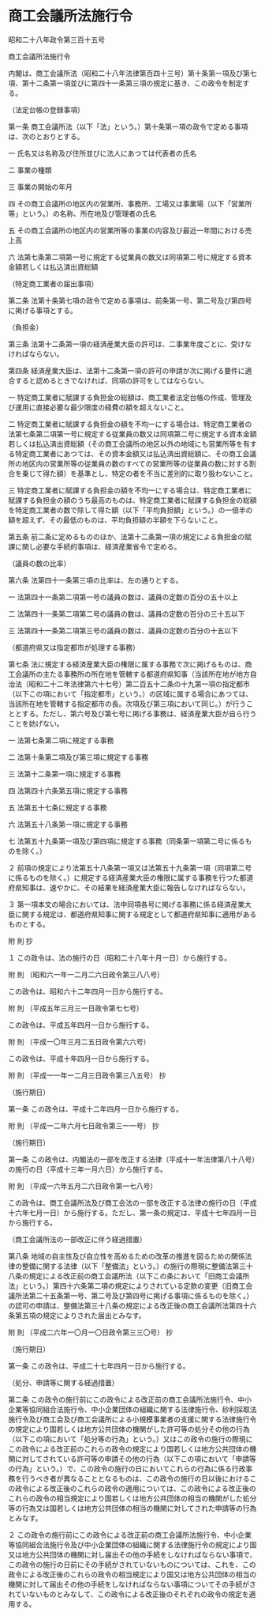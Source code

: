 # 商工会議所法施行令

昭和二十八年政令第三百十五号

商工会議所法施行令

内閣は、商工会議所法（昭和二十八年法律第百四十三号）第十条第一項及び第七項、第十二条第一項並びに第四十一条第三項の規定に基き、この政令を制定する。

（法定台帳の登録事項）

第一条 商工会議所法（以下「法」という。）第十条第一項の政令で定める事項は、次のとおりとする。

一 氏名又は名称及び住所並びに法人にあつては代表者の氏名

二 事業の種類

三 事業の開始の年月

四 その商工会議所の地区内の営業所、事務所、工場又は事業場（以下「営業所等」という。）の名称、所在地及び管理者の氏名

五 その商工会議所の地区内の営業所等の事業の内容及び最近一年間における売上高

六 法第七条第二項第一号に規定する従業員の数又は同項第二号に規定する資本金額若しくは払込済出資総額

（特定商工業者の届出事項）

第二条 法第十条第七項の政令で定める事項は、前条第一号、第二号及び第四号に掲げる事項とする。

（負担金）

第三条 法第十二条第一項の経済産業大臣の許可は、二事業年度ごとに、受けなければならない。

第四条 経済産業大臣は、法第十二条第一項の許可の申請が次に掲げる要件に適合すると認めるときでなければ、同項の許可をしてはならない。

一 特定商工業者に賦課する負担金の総額は、商工業者法定台帳の作成、管理及び運用に直接必要な最少限度の経費の額を超えないこと。

二 特定商工業者に賦課する負担金の額を不均一にする場合は、特定商工業者の法第七条第二項第一号に規定する従業員の数又は同項第二号に規定する資本金額若しくは払込済出資総額（その商工会議所の地区以外の地域にも営業所等を有する特定商工業者にあつては、その資本金額又は払込済出資総額に、その商工会議所の地区内の営業所等の従業員の数のすべての営業所等の従業員の数に対する割合を乗じて得た額）を基準とし、特定の者を不当に差別的に取り扱わないこと。

三 特定商工業者に賦課する負担金の額を不均一にする場合は、特定商工業者に賦課する負担金の額のうち最高のものは、特定商工業者に賦課する負担金の総額を特定商工業者の数で除して得た額（以下「平均負担額」という。）の一倍半の額を超えず、その最低のものは、平均負担額の半額を下らないこと。

第五条 前二条に定めるもののほか、法第十二条第一項の規定による負担金の賦課に関し必要な手続的事項は、経済産業省令で定める。

（議員の数の比率）

第六条 法第四十一条第三項の比率は、左の通りとする。

一 法第四十一条第二項第一号の議員の数は、議員の定数の百分の五十以上

二 法第四十一条第二項第二号の議員の数は、議員の定数の百分の三十五以下

三 法第四十一条第二項第三号の議員の数は、議員の定数の百分の十五以下

（都道府県又は指定都市が処理する事務）

第七条 法に規定する経済産業大臣の権限に属する事務で次に掲げるものは、商工会議所の主たる事務所の所在地を管轄する都道府県知事（当該所在地が地方自治法（昭和二十二年法律第六十七号）第二百五十二条の十九第一項の指定都市（以下この項において「指定都市」という。）の区域に属する場合にあつては、当該所在地を管轄する指定都市の長。次項及び第三項において同じ。）が行うこととする。ただし、第六号及び第七号に掲げる事務は、経済産業大臣が自ら行うことを妨げない。

一 法第七条第二項に規定する事務

二 法第十条第二項及び第三項に規定する事務

三 法第十二条第一項に規定する事務

四 法第四十六条第五項に規定する事務

五 法第五十七条に規定する事務

六 法第五十八条第一項に規定する事務

七 法第五十九条第一項及び第四項に規定する事務（同条第一項第二号に係るものを除く。）

２ 前項の規定により法第五十八条第一項又は法第五十九条第一項（同項第二号に係るものを除く。）に規定する経済産業大臣の権限に属する事務を行つた都道府県知事は、速やかに、その結果を経済産業大臣に報告しなければならない。

３ 第一項本文の場合においては、法中同項各号に掲げる事務に係る経済産業大臣に関する規定は、都道府県知事に関する規定として都道府県知事に適用があるものとする。

附 則 抄

１ この政令は、法の施行の日（昭和二十八年十月一日）から施行する。

附 則 （昭和六一年一二月二六日政令第三八八号）

この政令は、昭和六十二年四月一日から施行する。

附 則 （平成五年三月三一日政令第七七号）

この政令は、平成五年四月一日から施行する。

附 則 （平成一〇年三月二五日政令第六六号）

この政令は、平成十年四月一日から施行する。

附 則 （平成一一年一二月三日政令第三八五号） 抄

（施行期日）

第一条 この政令は、平成十二年四月一日から施行する。

附 則 （平成一二年六月七日政令第三一一号） 抄

（施行期日）

第一条 この政令は、内閣法の一部を改正する法律（平成十一年法律第八十八号）の施行の日（平成十三年一月六日）から施行する。

附 則 （平成一六年五月二六日政令第一七八号）

この政令は、商工会議所法及び商工会法の一部を改正する法律の施行の日（平成十六年七月一日）から施行する。ただし、第一条の規定は、平成十七年四月一日から施行する。

（商工会議所法の一部改正に伴う経過措置）

第八条 地域の自主性及び自立性を高めるための改革の推進を図るための関係法律の整備に関する法律（以下「整備法」という。）の施行の際現に整備法第三十八条の規定による改正前の商工会議所法（以下この条において「旧商工会議所法」という。）第四十六条第二項の規定によりされている定款の変更（旧商工会議所法第二十五条第一号、第二号及び第四号に掲げる事項に係るものを除く。）の認可の申請は、整備法第三十八条の規定による改正後の商工会議所法第四十六条第五項の規定によりされた届出とみなす。

附 則 （平成二六年一〇月一〇日政令第三三〇号） 抄

（施行期日）

第一条 この政令は、平成二十七年四月一日から施行する。

（処分、申請等に関する経過措置）

第二条 この政令の施行前にこの政令による改正前の商工会議所法施行令、中小企業等協同組合法施行令、中小企業団体の組織に関する法律施行令、砂利採取法施行令及び商工会及び商工会議所による小規模事業者の支援に関する法律施行令の規定により国若しくは地方公共団体の機関がした許可等の処分その他の行為（以下この項において「処分等の行為」という。）又はこの政令の施行の際現にこの政令による改正前のこれらの政令の規定により国若しくは地方公共団体の機関に対してされている許可等の申請その他の行為（以下この項において「申請等の行為」という。）で、この政令の施行の日においてこれらの行為に係る行政事務を行うべき者が異なることとなるものは、この政令の施行の日以後におけるこの政令による改正後のこれらの政令の適用については、この政令による改正後のこれらの政令の相当規定により国若しくは地方公共団体の相当の機関がした処分等の行為又は国若しくは地方公共団体の相当の機関に対してされた申請等の行為とみなす。

２ この政令の施行前にこの政令による改正前の商工会議所法施行令、中小企業等協同組合法施行令及び中小企業団体の組織に関する法律施行令の規定により国又は地方公共団体の機関に対し届出その他の手続をしなければならない事項で、この政令の施行の日前にその手続がされていないものについては、これを、この政令による改正後のこれらの政令の相当規定により国又は地方公共団体の相当の機関に対して届出その他の手続をしなければならない事項についてその手続がされていないものとみなして、この政令による改正後のそれぞれの政令の規定を適用する。
